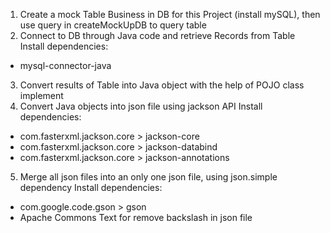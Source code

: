 1. Create a mock Table Business in DB for this Project (install mySQL), then use query in createMockUpDB to query table
2. Connect to DB through Java code and retrieve Records from Table
Install dependencies:
- mysql-connector-java
3. Convert results of Table into Java object with the help of POJO class implement
4. Convert Java objects into json file using jackson API
Install dependencies:
- com.fasterxml.jackson.core > jackson-core
- com.fasterxml.jackson.core > jackson-databind
- com.fasterxml.jackson.core > jackson-annotations
5. Merge all json files into an only one json file, using json.simple dependency
Install dependencies:
- com.google.code.gson > gson
- Apache Commons Text for remove backslash in json file